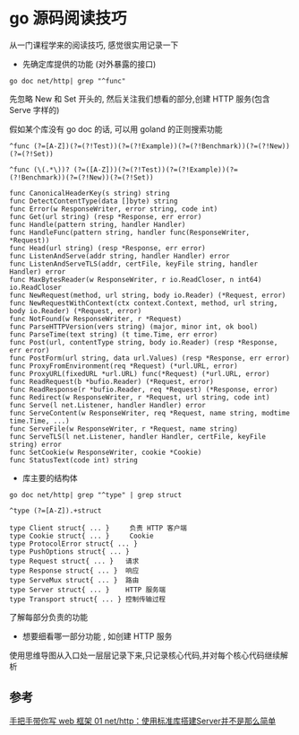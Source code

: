 # go 源码阅读技巧

从一门课程学来的阅读技巧, 感觉很实用记录一下

- 先确定库提供的功能 (对外暴露的接口)

`go doc net/http| grep "^func"`

先忽略 New 和 Set 开头的, 然后关注我们想看的部分,创建 HTTP 服务(包含 Serve 字样的)

假如某个库没有 go doc 的话, 可以用 goland 的正则搜索功能

`^func (?=[A-Z])(?=(?!Test))(?=(?!Example))(?=(?!Benchmark))(?=(?!New))(?=(?!Set))`

`^func (\(.*\))? (?=([A-Z]))(?=(?!Test))(?=(?!Example))(?=(?!Benchmark))(?=(?!New))(?=(?!Set))`

```
func CanonicalHeaderKey(s string) string
func DetectContentType(data []byte) string
func Error(w ResponseWriter, error string, code int)
func Get(url string) (resp *Response, err error)
func Handle(pattern string, handler Handler)
func HandleFunc(pattern string, handler func(ResponseWriter, *Request))
func Head(url string) (resp *Response, err error)
func ListenAndServe(addr string, handler Handler) error
func ListenAndServeTLS(addr, certFile, keyFile string, handler Handler) error
func MaxBytesReader(w ResponseWriter, r io.ReadCloser, n int64) io.ReadCloser
func NewRequest(method, url string, body io.Reader) (*Request, error)
func NewRequestWithContext(ctx context.Context, method, url string, body io.Reader) (*Request, error)
func NotFound(w ResponseWriter, r *Request)
func ParseHTTPVersion(vers string) (major, minor int, ok bool)
func ParseTime(text string) (t time.Time, err error)
func Post(url, contentType string, body io.Reader) (resp *Response, err error)
func PostForm(url string, data url.Values) (resp *Response, err error)
func ProxyFromEnvironment(req *Request) (*url.URL, error)
func ProxyURL(fixedURL *url.URL) func(*Request) (*url.URL, error)
func ReadRequest(b *bufio.Reader) (*Request, error)
func ReadResponse(r *bufio.Reader, req *Request) (*Response, error)
func Redirect(w ResponseWriter, r *Request, url string, code int)
func Serve(l net.Listener, handler Handler) error
func ServeContent(w ResponseWriter, req *Request, name string, modtime time.Time, ...)
func ServeFile(w ResponseWriter, r *Request, name string)
func ServeTLS(l net.Listener, handler Handler, certFile, keyFile string) error
func SetCookie(w ResponseWriter, cookie *Cookie)
func StatusText(code int) string
```


- 库主要的结构体

`go doc net/http| grep "^type" | grep struct`

`^type (?=[A-Z]).+struct`

```
type Client struct{ ... }     负责 HTTP 客户端
type Cookie struct{ ... }     Cookie
type ProtocolError struct{ ... } 
type PushOptions struct{ ... }
type Request struct{ ... }   请求
type Response struct{ ... }  响应
type ServeMux struct{ ... }  路由
type Server struct{ ... }    HTTP 服务端
type Transport struct{ ... } 控制传输过程
```


了解每部分负责的功能

- 想要细看哪一部分功能 , 如创建 HTTP 服务

使用思维导图从入口处一层层记录下来,只记录核心代码,并对每个核心代码继续解析


## 参考

[手把手带你写 web 框架 01 net/http：使用标准库搭建Server并不是那么简单]()